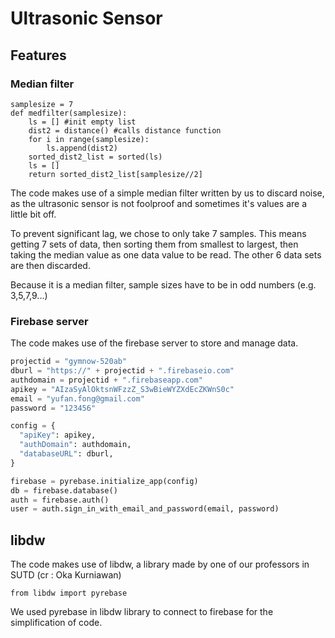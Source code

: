 # Ultrasonic Sensor


## Features

### Median filter
```
samplesize = 7
def medfilter(samplesize):
    ls = [] #init empty list
    dist2 = distance() #calls distance function
    for i in range(samplesize):
        ls.append(dist2)
    sorted_dist2_list = sorted(ls)
    ls = []
    return sorted_dist2_list[samplesize//2]
```
  The code makes use of a simple median filter written by us to discard noise, as the ultrasonic sensor is not foolproof and sometimes it's values are a little bit off.  
  
  To prevent significant lag, we chose to only take 7 samples. This means getting 7 sets of data, then sorting them from smallest to largest, then taking the median value as one data value to be read. The other 6 data sets are then discarded.  
  
  Because it is a median filter, sample sizes have to be in odd numbers (e.g. 3,5,7,9...)
  
  ### Firebase server
  The code makes use of the firebase server to store and manage data.
  ```python
projectid = "gymnow-520ab"
dburl = "https://" + projectid + ".firebaseio.com"
authdomain = projectid + ".firebaseapp.com"
apikey = "AIzaSyAlOktsnWFzzZ_S3wBieWYZXdEcZKWnS0c"
email = "yufan.fong@gmail.com"
password = "123456"

config = {
    "apiKey": apikey,
    "authDomain": authdomain,
    "databaseURL": dburl,
}

firebase = pyrebase.initialize_app(config)
db = firebase.database()
auth = firebase.auth()
user = auth.sign_in_with_email_and_password(email, password)
```
  ## libdw
  The code makes use of libdw, a library made by one of our professors in SUTD (cr : Oka Kurniawan)  
  
  `from libdw import pyrebase`  
  
  We used pyrebase in libdw library to connect to firebase for the simplification of code.  
